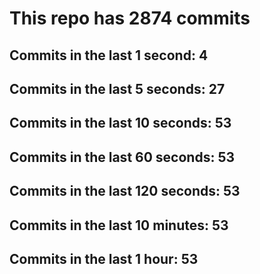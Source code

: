 # This repo has 2874 commits

## Commits in the last 1 second: 4
## Commits in the last 5 seconds: 27
## Commits in the last 10 seconds: 53
## Commits in the last 60 seconds: 53
## Commits in the last 120 seconds: 53
## Commits in the last 10 minutes: 53
## Commits in the last 1 hour: 53
